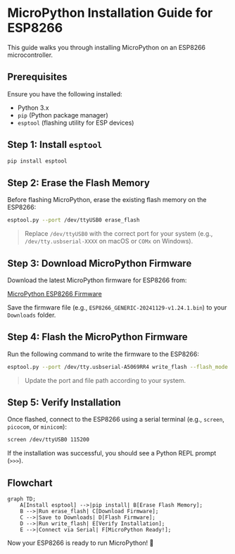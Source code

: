 # MicroPython Installation Guide for ESP8266

This guide walks you through installing MicroPython on an ESP8266 microcontroller.

## Prerequisites

Ensure you have the following installed:

- Python 3.x
- `pip` (Python package manager)
- `esptool` (flashing utility for ESP devices)

## Step 1: Install `esptool`

```sh
pip install esptool
```

## Step 2: Erase the Flash Memory

Before flashing MicroPython, erase the existing flash memory on the ESP8266:

```sh
esptool.py --port /dev/ttyUSB0 erase_flash
```

> Replace `/dev/ttyUSB0` with the correct port for your system (e.g., `/dev/tty.usbserial-XXXX` on macOS or `COMx` on Windows).

## Step 3: Download MicroPython Firmware

Download the latest MicroPython firmware for ESP8266 from:

[MicroPython ESP8266 Firmware](https://micropython.org/download/ESP8266_GENERIC/)

Save the firmware file (e.g., `ESP8266_GENERIC-20241129-v1.24.1.bin`) to your `Downloads` folder.

## Step 4: Flash the MicroPython Firmware

Run the following command to write the firmware to the ESP8266:

```sh
esptool.py --port /dev/tty.usbserial-A5069RR4 write_flash --flash_mode dio --flash_size 4MB 0x0 ~/Downloads/ESP8266_GENERIC-20241129-v1.24.1.bin
```

> Update the port and file path according to your system.

## Step 5: Verify Installation

Once flashed, connect to the ESP8266 using a serial terminal (e.g., `screen`, `picocom`, or `minicom`):

```sh
screen /dev/ttyUSB0 115200
```

If the installation was successful, you should see a Python REPL prompt (`>>>`).

## Flowchart

```mermaid
graph TD;
    A[Install esptool] -->|pip install| B[Erase Flash Memory];
    B -->|Run erase_flash| C[Download Firmware];
    C -->|Save to Downloads| D[Flash Firmware];
    D -->|Run write_flash| E[Verify Installation];
    E -->|Connect via Serial| F[MicroPython Ready!];
```

Now your ESP8266 is ready to run MicroPython! 🚀

